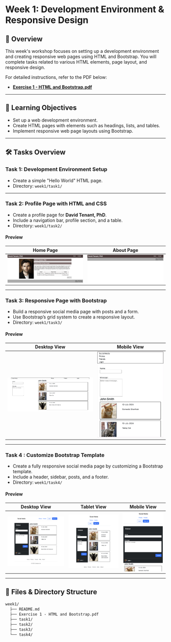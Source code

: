 # Week 1: Development Environment & Responsive Design

## 📝 Overview
This week's workshop focuses on setting up a development environment and creating responsive web pages using HTML and Bootstrap. You will complete tasks related to various HTML elements, page layout, and responsive design.

For detailed instructions, refer to the PDF below:
- **[Exercise 1 - HTML and Bootstrap.pdf](./Exercise%201%20-%20HTML%20and%20Bootstrap.pdf)**

---

## 🎯 Learning Objectives
- Set up a web development environment.
- Create HTML pages with elements such as headings, lists, and tables.
- Implement responsive web page layouts using Bootstrap.

---

## 🛠 Tasks Overview

### **Task 1: Development Environment Setup**
- Create a simple "Hello World" HTML page.
- Directory: `week1/task1/`

---

### **Task 2: Profile Page with HTML and CSS**
- Create a profile page for **David Tenant, PhD**.
- Include a navigation bar, profile section, and a table.
- Directory: `week1/task2/`
  
#### **Preview**
| Home Page | About Page |
|--------------|-------------|
| ![Home Page](./task2/screenshots/home.png) | ![About Page](./task2/screenshots/about.png) |

---

### **Task 3: Responsive Page with Bootstrap**
- Build a responsive social media page with posts and a form.
- Use Bootstrap’s grid system to create a responsive layout.
- Directory: `week1/task3/`

#### **Preview**
| Desktop View | Mobile View |
|--------------|-------------|
| ![Desktop View](./task3/screenshots/desktop.png) | ![Mobile View](./task3/screenshots/mobile.png) |

---

### **Task 4 : Customize Bootstrap Template**
- Create a fully responsive social media page by customizing a Bootstrap template.
- Include a header, sidebar, posts, and a footer.
- Directory: `week1/task4/`

#### **Preview**
| Desktop View | Tablet View | Mobile View |
|---|---|---|
| ![Desktop View](./task4/screenshots/desktop.png) | ![Tablet View](./task4/screenshots/tablet.png) | ![Mobile View](./task4/screenshots/mobile.png) |

---

## 📂 Files & Directory Structure
```text
week1/
  ├── README.md
  ├── Exercise 1 - HTML and Bootstrap.pdf
  ├── task1/
  ├── task2/
  ├── task3/
  └── task4/
```